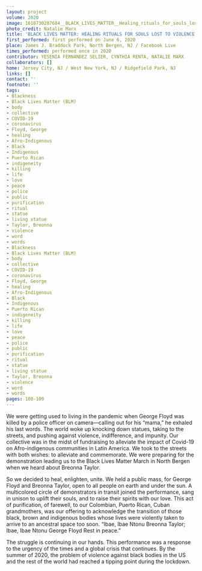```yaml
---
layout: project
volume: 2020
image: 1610730287684__BLACK_LIVES_MATTER__Healing_rituals_for_souls_lost_to_violence--Yesenia_Fern_ndez_Selier___Cynthia_Renta___Natalie_Marx.png
photo_credit: Natalie Marx
title: 'BLACK LIVES MATTER: HEALING RITUALS FOR SOULS LOST TO VIOLENCE'
first_performed: first performed on June 6, 2020
place: James J. Braddock Park, North Bergen, NJ / Facebook Live
times_performed: performed once in 2020
contributor: YESENIA FERNÁNDEZ SELIER, CYNTHIA RENTA, NATALIE MARX
collaborators: []
home: Jersey City, NJ / West New York, NJ / Ridgefield Park, NJ
links: []
contact: ''
footnote: ''
tags:
- Blackness
- Black Lives Matter (BLM)
- body
- collective
- COVID-19
- coronavirus
- Floyd, George
- healing
- Afro-Indigenous
- Black
- Indigenous
- Puerto Rican
- indigeneity
- killing
- life
- love
- peace
- police
- public
- purification
- ritual
- statue
- living statue
- Taylor, Breonna
- violence
- word
- words
- Blackness
- Black Lives Matter (BLM)
- body
- collective
- COVID-19
- coronavirus
- Floyd, George
- healing
- Afro-Indigenous
- Black
- Indigenous
- Puerto Rican
- indigeneity
- killing
- life
- love
- peace
- police
- public
- purification
- ritual
- statue
- living statue
- Taylor, Breonna
- violence
- word
- words
pages: 108-109
---
```


We were getting used to living in the pandemic when George Floyd was killed by a police officer on camera—calling out for his “mama,” he exhaled his last words. The world woke up knocking down statues, taking to the streets, and pushing against violence, indifference, and impunity. Our collective was in the midst of fundraising to alleviate the impact of Covid-19 on Afro-indigenous communities in Latin America. We took to the streets with both wishes: to alleviate and commemorate. We were preparing for the demonstration leading us to the Black Lives Matter March in North Bergen when we heard about Breonna Taylor.

So we decided to heal, enlighten, unite. We held a public mass, for George Floyd and Breonna Taylor, open to all people on earth and under the sun. A multicolored circle of demonstrators in transit joined the performance, sang in unison to uplift their souls, and to raise their spirits with our love. This act of purification, of farewell, to our Colombian, Puerto Rican, Cuban grandmothers, was our offering to acknowledge the transition of those black, brown and indigenous bodies whose lives were violently taken to arrive to an ancestral space too soon. “Ibae, Ibae Ntonu Breonna Taylor; Ibae, Ibae Ntonu George Floyd Rest in peace.” 

The struggle is continuing in our hands. This performance was a response to the urgency of the times and a global crisis that continues. By the summer of 2020, the problem of violence against black bodies in the US and the rest of the world had reached a tipping point during the lockdown. 
